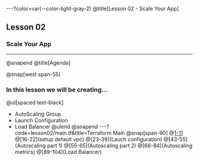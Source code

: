 ---?color=var(--color-light-gray-2)
@title[Lesson 02 - Scale Your App]

## Lesson 02 
### Scale Your App

---

@snapend
@title[Agenda]

@snap[west span-55]
### In this lesson we will be creating...

@ul[spaced text-black]
- AutoScaling Group
- Launch Configuration
- Load Balancer
@ulend
@snapend
---?code=lesson02/main.tf&title=Terraform Main
@snap[span-90]
@[1-11](provider)
@[16-22](setup default vpc)
@[23-39](Lauch configuration)
@[43-55](Autoscaling part 1)
@[55-65](Autoscaling part 2)
@[66-84](Autoscaling metrics)
@[89-104](Load Balancer)

